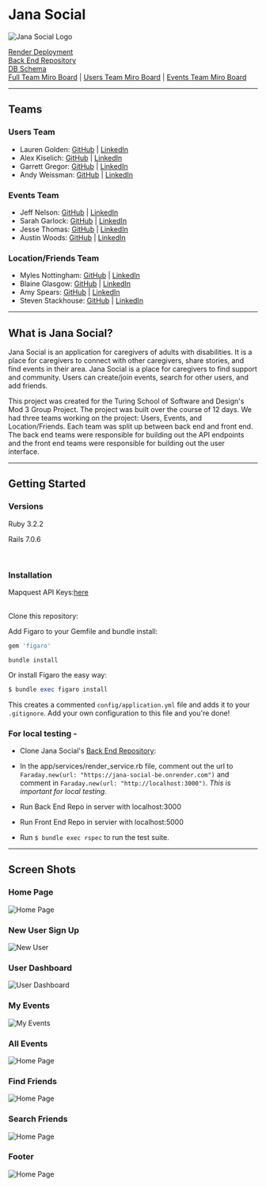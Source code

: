 <h1> Jana Social </h1>

![Jana Social Logo](app/assets/images/janasocial.png)

[Render Deployment](https://jana-social-fe.onrender.com) <br>
[Back End Repository](https://github.com/jana-social/jana_social) <br>
[DB Schema](https://erd.dbdesigner.net/designer/schema/1690390259-jana_social) <br>
[Full Team Miro Board](https://miro.com/app/board/uXjVMz_g040=/) |
[Users Team Miro Board](https://miro.com/app/board/uXjVMz5BkDM=/) |
[Events Team Miro Board](https://miro.com/app/board/uXjVMz4nZmc=/)

<hr>


<h2> Teams </h2>

<h3> Users Team </h3>

 - Lauren Golden: [GitHub](https://github.com/goldenll) | [LinkedIn](https://www.linkedin.com/in/goldenll/)
 - Alex Kiselich: [GitHub](https://github.com/AlexKiselich) | [LinkedIn](https://www.linkedin.com/in/alexanderkiselich/)
 - Garrett Gregor: [GitHub](https://github.com/garrettgregor) | [LinkedIn](https://www.linkedin.com/in/garrett-gregor/)
 - Andy Weissman: [GitHub](https://github.com/andyweissman6) | [LinkedIn](https://www.linkedin.com/in/andy-weissman/)

<h3> Events Team </h3>

 - Jeff Nelson: [GitHub](https://github.com/jpnelson85) | [LinkedIn](https://www.linkedin.com/in/jeff-nelson-307aba45/)
 - Sarah Garlock: [GitHub](https://github.com/sarahgarlock) | [LinkedIn](https://www.linkedin.com/in/sarah-garlock/)
 - Jesse Thomas: [GitHub](https://github.com/jgthomas-12) | [LinkedIn](https://www.linkedin.com/in/jesse-g-thomas/)
 - Austin Woods: [GitHub](https://github.com/boomclear) | [LinkedIn](https://www.linkedin.com/in/austin-woods-1830aa195/)

<h3> Location/Friends Team </h3>

 - Myles Nottingham: [GitHub](https://github.com/MylesNottingham) | [LinkedIn](https://www.linkedin.com/in/mylesnottingham/)
 - Blaine Glasgow: [GitHub](https://github.com/GlowMunch) | [LinkedIn](https://www.linkedin.com/in/blaine-glasgow-134a9017a/)
 - Amy Spears: [GitHub](https://github.com/Amspears007) | [LinkedIn](https://www.linkedin.com/in/amy-marie-spears-900997105/)
 - Steven Stackhouse: [GitHub](https://github.com/stackmm) | [LinkedIn](https://www.linkedin.com/in/steven-stackhouse/)

<hr>

<h2>What is Jana Social?</h2>

Jana Social is an application for caregivers of adults with disabilities. It is a place for caregivers to connect with other caregivers, share stories, and find events in their area. Jana Social is a place for caregivers to find support and community. Users can create/join events, search for other users, and add friends. 

This project was created for the Turing School of Software and Design's Mod 3 Group Project. The project was built over the course of 12 days. We had three teams working on the project: Users, Events, and Location/Friends. Each team was split up between back end and front end. The back end teams were responsible for building out the API endpoints and the front end teams were responsible for building out the user interface.
<hr>

<h2>Getting Started</h2>

<h3>Versions</h3>

Ruby 3.2.2

Rails 7.0.6

<br>
<h3>Installation</h3>

Mapquest API Keys:[here](https://developer.mapquest.com/)

<br>
Clone this repository:

Add Figaro to your Gemfile and bundle install:

```ruby
gem 'figaro'
```
`bundle install`

Or install Figaro the easy way:

```ruby
$ bundle exec figaro install
```

This creates a commented `config/application.yml` file and adds it to your `.gitignore`. Add your own configuration to this file and you're done!

<h3>For local testing -</h3>

- Clone Jana Social's [Back End Repository](https://github.com/jana-social/jana_social):

- In the app/services/render_service.rb file, comment out the url to `Faraday.new(url: "https://jana-social-be.onrender.com")` and comment in `Faraday.new(url: "http://localhost:3000")`. *This is important for local testing.*

- Run Back End Repo in server with localhost:3000

- Run Front End Repo in servier with localhost:5000

- Run `$ bundle exec rspec` to run the test suite.

<hr>

<h2>Screen Shots</h2>

<h3>Home Page</h3>

![Home Page](app/assets/images/root.png)


<h3>New User Sign Up</h3>

![New User](app/assets/images/new_user.png)


<h3>User Dashboard</h3>

![User Dashboard](app/assets/images/user_dashboard.png)


<h3>My Events</h3>

![My Events](app/assets/images/my_events.png)


<h3>All Events</h3>

![Home Page](app/assets/images/all_events.png)


<h3>Find Friends</h3>

![Home Page](app/assets/images/search_friends.png)


<h3>Search Friends</h3>

![Home Page](app/assets/images/locate_friends.png)


<h3>Footer</h3>

![Home Page](app/assets/images/footer.png)

